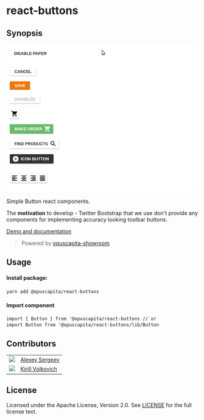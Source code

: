 # react-buttons

## Synopsis

![demo.gif](./demo.gif)

Simple Button react components. 

The **motivation** to develop - Twitter Bootstrap that we use don't provide any components for implementing accuracy looking toolbar buttons.

[Demo and documentation](https://opuscapitabes.github.io/js-react-ui-buttons)

> Powered by [opuscapita-showroom](https://github.com/OpusCapitaBES/js-react-showroom-client)

## Usage

#### Install package:

`yarn add @opuscapita/react-buttons`

#### Import component

```
import { Button } from '@opuscapita/react-buttons // or
import Button from '@opuscapita/react-buttons/lib/Button
```

## Contributors

|                                                                                  |                                                      |
| ------------------------------                                                   | :----------------------                              |
| <img src="https://avatars.githubusercontent.com/u/24603787?v=3" width="100px;"/> | [Alexey Sergeev](https://github.com/asergeev-sc)     |
| <img src="https://avatars.githubusercontent.com/u/24652543?v=3" width="100px;"/> | [Kirill Volkovich](https://github.com/kvolkovich-sc) |

## License

Licensed under the Apache License, Version 2.0. See [LICENSE](./LICENSE) for the full license text.
